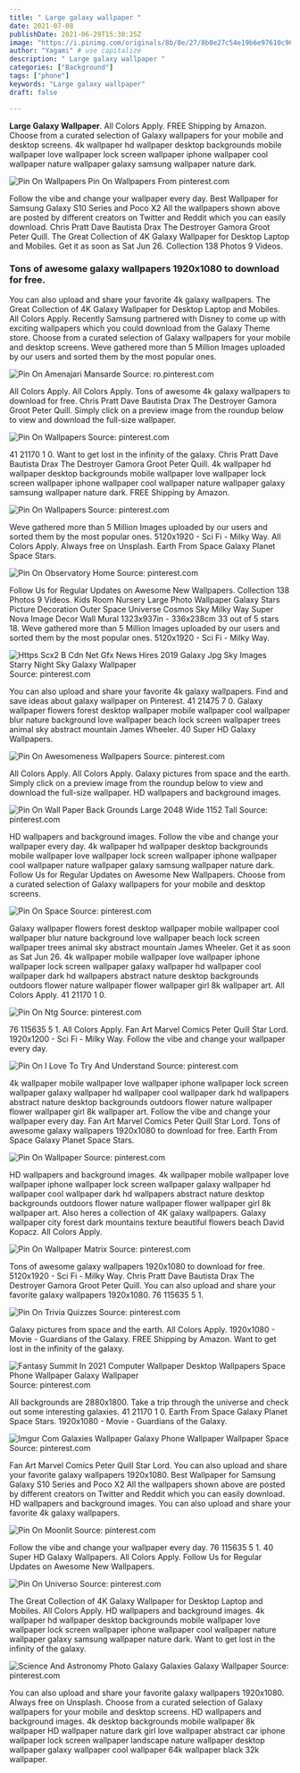 ```yaml
---
title: " Large galaxy wallpaper "
date: 2021-07-08
publishDate: 2021-06-29T15:30:25Z
image: "https://i.pinimg.com/originals/8b/0e/27/8b0e27c54e19b6e97610c96378876676.jpg"
author: "Yagami" # use capitalize
description: " Large galaxy wallpaper "
categories: ["Background"]
tags: ["phone"]
keywords: "Large galaxy wallpaper"
draft: false

---
```



**Large Galaxy Wallpaper**. All Colors Apply. FREE Shipping by Amazon. Choose from a curated selection of Galaxy wallpapers for your mobile and desktop screens. 4k wallpaper hd wallpaper desktop backgrounds mobile wallpaper love wallpaper lock screen wallpaper iphone wallpaper cool wallpaper nature wallpaper galaxy samsung wallpaper nature dark.

![Pin On Wallpapers](https://i.pinimg.com/originals/e5/b5/17/e5b5177936e0c01cad820f7489c3bf1c.png "Pin On Wallpapers")
Pin On Wallpapers From pinterest.com


Follow the vibe and change your wallpaper every day. Best Wallpaper for Samsung Galaxy S10 Series and Poco X2 All the wallpapers shown above are posted by different creators on Twitter and Reddit which you can easily download. Chris Pratt Dave Bautista Drax The Destroyer Gamora Groot Peter Quill. The Great Collection of 4K Galaxy Wallpaper for Desktop Laptop and Mobiles. Get it as soon as Sat Jun 26. Collection 138 Photos 9 Videos.

### Tons of awesome galaxy wallpapers 1920x1080 to download for free.

You can also upload and share your favorite 4k galaxy wallpapers. The Great Collection of 4K Galaxy Wallpaper for Desktop Laptop and Mobiles. All Colors Apply. Recently Samsung partnered with Disney to come up with exciting wallpapers which you could download from the Galaxy Theme store. Choose from a curated selection of Galaxy wallpapers for your mobile and desktop screens. Weve gathered more than 5 Million Images uploaded by our users and sorted them by the most popular ones.


![Pin On Amenajari Mansarde](https://i.pinimg.com/originals/88/f9/db/88f9dbd93712a30fcab63c9cfa40d1ea.jpg "Pin On Amenajari Mansarde")
Source: ro.pinterest.com

All Colors Apply. All Colors Apply. Tons of awesome 4k galaxy wallpapers to download for free. Chris Pratt Dave Bautista Drax The Destroyer Gamora Groot Peter Quill. Simply click on a preview image from the roundup below to view and download the full-size wallpaper.

![Pin On Wallpapers](https://i.pinimg.com/originals/7d/0b/25/7d0b25b065091c9c88d1e8f39dbbe7f8.jpg "Pin On Wallpapers")
Source: pinterest.com

41 21170 1 0. Want to get lost in the infinity of the galaxy. Chris Pratt Dave Bautista Drax The Destroyer Gamora Groot Peter Quill. 4k wallpaper hd wallpaper desktop backgrounds mobile wallpaper love wallpaper lock screen wallpaper iphone wallpaper cool wallpaper nature wallpaper galaxy samsung wallpaper nature dark. FREE Shipping by Amazon.

![Pin On Wallpapers](https://i.pinimg.com/originals/e5/b5/17/e5b5177936e0c01cad820f7489c3bf1c.png "Pin On Wallpapers")
Source: pinterest.com

Weve gathered more than 5 Million Images uploaded by our users and sorted them by the most popular ones. 5120x1920 - Sci Fi - Milky Way. All Colors Apply. Always free on Unsplash. Earth From Space Galaxy Planet Space Stars.

![Pin On Observatory Home](https://i.pinimg.com/originals/be/c6/73/bec6736c35090889e2c97e6746c8a64e.jpg "Pin On Observatory Home")
Source: pinterest.com

Follow Us for Regular Updates on Awesome New Wallpapers. Collection 138 Photos 9 Videos. Kids Room Nursery Large Photo Wallpaper Galaxy Stars Picture Decoration Outer Space Universe Cosmos Sky Milky Way Super Nova Image Decor Wall Mural 1323x937in - 336x238cm 33 out of 5 stars 18. Weve gathered more than 5 Million Images uploaded by our users and sorted them by the most popular ones. 5120x1920 - Sci Fi - Milky Way.

![Https Scx2 B Cdn Net Gfx News Hires 2019 Galaxy Jpg Sky Images Starry Night Sky Galaxy Wallpaper](https://i.pinimg.com/originals/bd/2c/11/bd2c11b03ba64590eb913931b330834d.jpg "Https Scx2 B Cdn Net Gfx News Hires 2019 Galaxy Jpg Sky Images Starry Night Sky Galaxy Wallpaper")
Source: pinterest.com

You can also upload and share your favorite 4k galaxy wallpapers. Find and save ideas about galaxy wallpaper on Pinterest. 41 21475 7 0. Galaxy wallpaper flowers forest desktop wallpaper mobile wallpaper cool wallpaper blur nature background love wallpaper beach lock screen wallpaper trees animal sky abstract mountain James Wheeler. 40 Super HD Galaxy Wallpapers.

![Pin On Awesomeness Wallpapers](https://i.pinimg.com/originals/9f/13/26/9f1326506ea3b39c473669cc9b5a1e41.jpg "Pin On Awesomeness Wallpapers")
Source: pinterest.com

All Colors Apply. All Colors Apply. Galaxy pictures from space and the earth. Simply click on a preview image from the roundup below to view and download the full-size wallpaper. HD wallpapers and background images.

![Pin On Wall Paper Back Grounds Large 2048 Wide 1152 Tall](https://i.pinimg.com/originals/1f/26/c0/1f26c017133ee323751a46417119fb29.jpg "Pin On Wall Paper Back Grounds Large 2048 Wide 1152 Tall")
Source: pinterest.com

HD wallpapers and background images. Follow the vibe and change your wallpaper every day. 4k wallpaper hd wallpaper desktop backgrounds mobile wallpaper love wallpaper lock screen wallpaper iphone wallpaper cool wallpaper nature wallpaper galaxy samsung wallpaper nature dark. Follow Us for Regular Updates on Awesome New Wallpapers. Choose from a curated selection of Galaxy wallpapers for your mobile and desktop screens.

![Pin On Space](https://i.pinimg.com/originals/fd/56/67/fd566786d929f0b10aca6b86d96f64bb.jpg "Pin On Space")
Source: pinterest.com

Galaxy wallpaper flowers forest desktop wallpaper mobile wallpaper cool wallpaper blur nature background love wallpaper beach lock screen wallpaper trees animal sky abstract mountain James Wheeler. Get it as soon as Sat Jun 26. 4k wallpaper mobile wallpaper love wallpaper iphone wallpaper lock screen wallpaper galaxy wallpaper hd wallpaper cool wallpaper dark hd wallpapers abstract nature desktop backgrounds outdoors flower nature wallpaper flower wallpaper girl 8k wallpaper art. All Colors Apply. 41 21170 1 0.

![Pin On Ntg](https://i.pinimg.com/originals/fb/34/87/fb34877bee8c0bb68a69d56f895814c5.jpg "Pin On Ntg")
Source: pinterest.com

76 115635 5 1. All Colors Apply. Fan Art Marvel Comics Peter Quill Star Lord. 1920x1200 - Sci Fi - Milky Way. Follow the vibe and change your wallpaper every day.

![Pin On I Love To Try And Understand](https://i.pinimg.com/originals/05/6d/05/056d05697ad14dfbe8a67fb485586cc4.jpg "Pin On I Love To Try And Understand")
Source: pinterest.com

4k wallpaper mobile wallpaper love wallpaper iphone wallpaper lock screen wallpaper galaxy wallpaper hd wallpaper cool wallpaper dark hd wallpapers abstract nature desktop backgrounds outdoors flower nature wallpaper flower wallpaper girl 8k wallpaper art. Follow the vibe and change your wallpaper every day. Fan Art Marvel Comics Peter Quill Star Lord. Tons of awesome galaxy wallpapers 1920x1080 to download for free. Earth From Space Galaxy Planet Space Stars.

![Pin On Wallpaper](https://i.pinimg.com/originals/89/cc/f0/89ccf00885b8de6620852f5306b8c9e7.jpg "Pin On Wallpaper")
Source: pinterest.com

HD wallpapers and background images. 4k wallpaper mobile wallpaper love wallpaper iphone wallpaper lock screen wallpaper galaxy wallpaper hd wallpaper cool wallpaper dark hd wallpapers abstract nature desktop backgrounds outdoors flower nature wallpaper flower wallpaper girl 8k wallpaper art. Also heres a collection of 4K galaxy wallpapers. Galaxy wallpaper city forest dark mountains texture beautiful flowers beach David Kopacz. All Colors Apply.

![Pin On Wallpaper Matrix](https://i.pinimg.com/originals/bb/59/13/bb5913985cfc0573e73ddc00bfc1c17b.jpg "Pin On Wallpaper Matrix")
Source: pinterest.com

Tons of awesome galaxy wallpapers 1920x1080 to download for free. 5120x1920 - Sci Fi - Milky Way. Chris Pratt Dave Bautista Drax The Destroyer Gamora Groot Peter Quill. You can also upload and share your favorite galaxy wallpapers 1920x1080. 76 115635 5 1.

![Pin On Trivia Quizzes](https://i.pinimg.com/originals/0d/c2/56/0dc2567e2b3b9258a912ed3f2f50bf1d.jpg "Pin On Trivia Quizzes")
Source: pinterest.com

Galaxy pictures from space and the earth. All Colors Apply. 1920x1080 - Movie - Guardians of the Galaxy. FREE Shipping by Amazon. Want to get lost in the infinity of the galaxy.

![Fantasy Summit In 2021 Computer Wallpaper Desktop Wallpapers Space Phone Wallpaper Galaxy Wallpaper](https://i.pinimg.com/736x/c1/68/99/c168999fe994c6493d3546f8927cc1da.jpg "Fantasy Summit In 2021 Computer Wallpaper Desktop Wallpapers Space Phone Wallpaper Galaxy Wallpaper")
Source: pinterest.com

All backgrounds are 2880x1800. Take a trip through the universe and check out some interesting galaxies. 41 21170 1 0. Earth From Space Galaxy Planet Space Stars. 1920x1080 - Movie - Guardians of the Galaxy.

![Imgur Com Galaxies Wallpaper Galaxy Phone Wallpaper Wallpaper Space](https://i.pinimg.com/564x/92/7f/e6/927fe675092970cc89241207067daa23.jpg "Imgur Com Galaxies Wallpaper Galaxy Phone Wallpaper Wallpaper Space")
Source: pinterest.com

Fan Art Marvel Comics Peter Quill Star Lord. You can also upload and share your favorite galaxy wallpapers 1920x1080. Best Wallpaper for Samsung Galaxy S10 Series and Poco X2 All the wallpapers shown above are posted by different creators on Twitter and Reddit which you can easily download. HD wallpapers and background images. You can also upload and share your favorite 4k galaxy wallpapers.

![Pin On Moonlit](https://i.pinimg.com/originals/30/42/54/3042540893532cd0ec74312f996ac6c4.jpg "Pin On Moonlit")
Source: pinterest.com

Follow the vibe and change your wallpaper every day. 76 115635 5 1. 40 Super HD Galaxy Wallpapers. All Colors Apply. Follow Us for Regular Updates on Awesome New Wallpapers.

![Pin On Universo](https://i.pinimg.com/474x/ee/45/2a/ee452a8752753bf16cae8ae40c9371e9.jpg "Pin On Universo")
Source: pinterest.com

The Great Collection of 4K Galaxy Wallpaper for Desktop Laptop and Mobiles. All Colors Apply. HD wallpapers and background images. 4k wallpaper hd wallpaper desktop backgrounds mobile wallpaper love wallpaper lock screen wallpaper iphone wallpaper cool wallpaper nature wallpaper galaxy samsung wallpaper nature dark. Want to get lost in the infinity of the galaxy.

![Science And Astronomy Photo Galaxy Galaxies Galaxy Wallpaper](https://i.pinimg.com/originals/8b/0e/27/8b0e27c54e19b6e97610c96378876676.jpg "Science And Astronomy Photo Galaxy Galaxies Galaxy Wallpaper")
Source: pinterest.com

You can also upload and share your favorite galaxy wallpapers 1920x1080. Always free on Unsplash. Choose from a curated selection of Galaxy wallpapers for your mobile and desktop screens. HD wallpapers and background images. 4k desktop backgrounds mobile wallpaper 8k wallpaper HD wallpaper nature dark girl love wallpaper abstract car iphone wallpaper lock screen wallpaper landscape nature wallpaper desktop wallpaper galaxy wallpaper cool wallpaper 64k wallpaper black 32k wallpaper.

